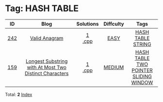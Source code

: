 
# Tag: HASH TABLE
| ID | Blog | Solutions | Diffculty | Tags |
|:----:|:----:|:-------:|:----:|:----:|
| [242](https://leetcode.com/problems/valid-anagram/) | [Valid Anagram](https://helloacm.com/how-to-check-valid-anagram-in-cc/) | [1](https://github.com/DoctorLai/ACM/tree/master/leetcode/242.%20Valid%20Anagram)<br/>[.cpp](https://github.com/DoctorLai/ACM/blob/master/leetcode/.cpp.md)<BR/> | [EASY](https://github.com/DoctorLai/ACM/blob/master/leetcode/EASY.md) | [HASH TABLE](https://github.com/DoctorLai/ACM/blob/master/leetcode/HASH%20TABLE.md)<BR/>[STRING](https://github.com/DoctorLai/ACM/blob/master/leetcode/STRING.md)<BR/> |
| [159](https://leetcode.com/problems/longest-substring-with-at-most-two-distinct-characters/) | [Longest Substring with At Most Two Distinct Characters](https://helloacm.com/two-pointer-sliding-window-to-compute-the-longest-substring-with-at-most-two-distinct-characters/) | [1](https://github.com/DoctorLai/ACM/tree/master/leetcode/159.%20Longest%20Substring%20with%20At%20Most%20Two%20Distinct%20Characters)<br/>[.cpp](https://github.com/DoctorLai/ACM/blob/master/leetcode/.cpp.md)<BR/> | [MEDIUM](https://github.com/DoctorLai/ACM/blob/master/leetcode/MEDIUM.md) | [HASH TABLE](https://github.com/DoctorLai/ACM/blob/master/leetcode/HASH%20TABLE.md)<BR/>[TWO POINTER](https://github.com/DoctorLai/ACM/blob/master/leetcode/TWO%20POINTER.md)<BR/>[SLIDING WINDOW](https://github.com/DoctorLai/ACM/blob/master/leetcode/SLIDING%20WINDOW.md)<BR/> |

Total: **2**
[Index](https://github.com/DoctorLai/ACM/blob/master/leetcode/README.md)